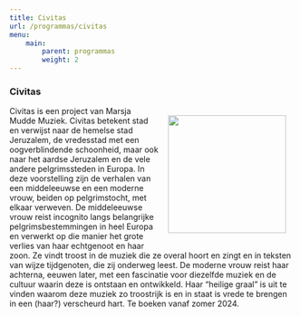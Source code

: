 ```yaml
---
title: Civitas
url: /programmas/civitas
menu:
    main:
        parent: programmas
        weight: 2
---
```

### Civitas

<img src="../images/Hierusalem_Celestis.jpeg" style="width: 13rem; float: right; margin:1rem">

Civitas is een project van Marsja Mudde Muziek. Civitas betekent stad en verwijst naar de hemelse stad Jeruzalem, de vredesstad met een oogverblindende schoonheid, maar ook naar het aardse Jeruzalem en de vele andere pelgrimssteden in Europa. In deze voorstelling zijn de verhalen van een middeleeuwse en een moderne vrouw, beiden op pelgrimstocht, met elkaar verweven. De middeleeuwse vrouw reist incognito langs belangrijke pelgrimsbestemmingen in heel Europa en verwerkt op die manier het grote verlies van haar echtgenoot en haar zoon. Ze vindt troost in de muziek die ze overal hoort en zingt en in teksten van wijze tijdgenoten, die zij onderweg leest. De moderne vrouw reist haar achterna, eeuwen later, met een fascinatie voor diezelfde muziek en de cultuur waarin deze is ontstaan en ontwikkeld. Haar “heilige graal” is uit te vinden waarom deze muziek zo troostrijk is en in staat is vrede te brengen in een (haar?) verscheurd hart. Te boeken vanaf zomer 2024.
 